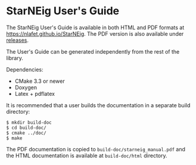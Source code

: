 # StarNEig User's Guide

The StarNEig User's Guide is available in both HTML and PDF formats at
https://nlafet.github.io/StarNEig. The PDF version is also available under
[releases](https://github.com/NLAFET/StarNEig/releases).

The User's Guide can be generated independently from the rest of the library.

Dependencies:

 - CMake 3.3 or newer
 - Doxygen
 - Latex + pdflatex

It is recommended that a user builds the documentation in a separate build
directory:
```
$ mkdir build-doc
$ cd build-doc/
$ cmake ../doc/
$ make
```

The PDF documentation is copied to `build-doc/starneig_manual.pdf` and the HTML
documentation is available at `build-doc/html` directory.
